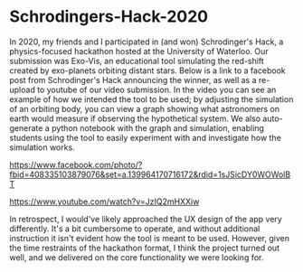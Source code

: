# Schrodingers-Hack-2020

In 2020, my friends and I participated in (and won) Schrodinger's Hack, a physics-focused hackathon hosted at the University of Waterloo. Our submission was Exo-Vis, an educational tool simulating the red-shift created by exo-planets orbiting distant stars. Below is a link to a facebook post from Schrodinger's Hack announcing the winner, as well as a re-upload to youtube of our video submission. In the video you can see an example of how we intended the tool to be used; by adjusting the simulation of an orbiting body, you can view a graph showing what astronomers on earth would measure if observing the hypothetical system. We also auto-generate a python notebook with the graph and simulation, enabling students using the tool to easily experiment with and investigate how the simulation works. 

https://www.facebook.com/photo/?fbid=408335103879076&set=a.139964170716172&rdid=1sJSicDY0WOWolBT

https://www.youtube.com/watch?v=JzIQ2mHXXiw

In retrospect, I would've likely approached the UX design of the app very differently. It's a bit cumbersome to operate, and without additional instruction it isn't evident how the tool is meant to be used. However, given the time restraints of the hackathon format, I think the project turned out well, and we delivered on the core functionality we were looking for. 
